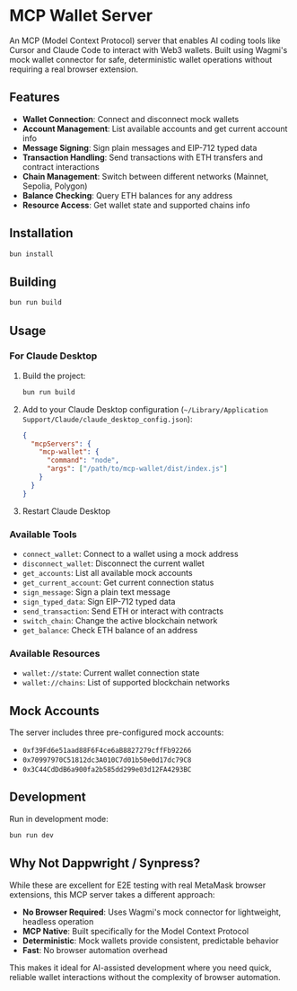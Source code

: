 # MCP Wallet Server

An MCP (Model Context Protocol) server that enables AI coding tools like Cursor and Claude Code to interact with Web3 wallets. Built using Wagmi's mock wallet connector for safe, deterministic wallet operations without requiring a real browser extension.

## Features

- **Wallet Connection**: Connect and disconnect mock wallets
- **Account Management**: List available accounts and get current account info
- **Message Signing**: Sign plain messages and EIP-712 typed data
- **Transaction Handling**: Send transactions with ETH transfers and contract interactions
- **Chain Management**: Switch between different networks (Mainnet, Sepolia, Polygon)
- **Balance Checking**: Query ETH balances for any address
- **Resource Access**: Get wallet state and supported chains info

## Installation

```bash
bun install
```

## Building

```bash
bun run build
```

## Usage

### For Claude Desktop

1. Build the project:
   ```bash
   bun run build
   ```

2. Add to your Claude Desktop configuration (`~/Library/Application Support/Claude/claude_desktop_config.json`):
   ```json
   {
     "mcpServers": {
       "mcp-wallet": {
         "command": "node",
         "args": ["/path/to/mcp-wallet/dist/index.js"]
       }
     }
   }
   ```

3. Restart Claude Desktop

### Available Tools

- `connect_wallet`: Connect to a wallet using a mock address
- `disconnect_wallet`: Disconnect the current wallet
- `get_accounts`: List all available mock accounts
- `get_current_account`: Get current connection status
- `sign_message`: Sign a plain text message
- `sign_typed_data`: Sign EIP-712 typed data
- `send_transaction`: Send ETH or interact with contracts
- `switch_chain`: Change the active blockchain network
- `get_balance`: Check ETH balance of an address

### Available Resources

- `wallet://state`: Current wallet connection state
- `wallet://chains`: List of supported blockchain networks

## Mock Accounts

The server includes three pre-configured mock accounts:
- `0xf39Fd6e51aad88F6F4ce6aB8827279cffFb92266`
- `0x70997970C51812dc3A010C7d01b50e0d17dc79C8`
- `0x3C44CdDdB6a900fa2b585dd299e03d12FA4293BC`

## Development

Run in development mode:
```bash
bun run dev
```

## Why Not Dappwright / Synpress?

While these are excellent for E2E testing with real MetaMask browser extensions, this MCP server takes a different approach:

- **No Browser Required**: Uses Wagmi's mock connector for lightweight, headless operation
- **MCP Native**: Built specifically for the Model Context Protocol
- **Deterministic**: Mock wallets provide consistent, predictable behavior
- **Fast**: No browser automation overhead

This makes it ideal for AI-assisted development where you need quick, reliable wallet interactions without the complexity of browser automation.

